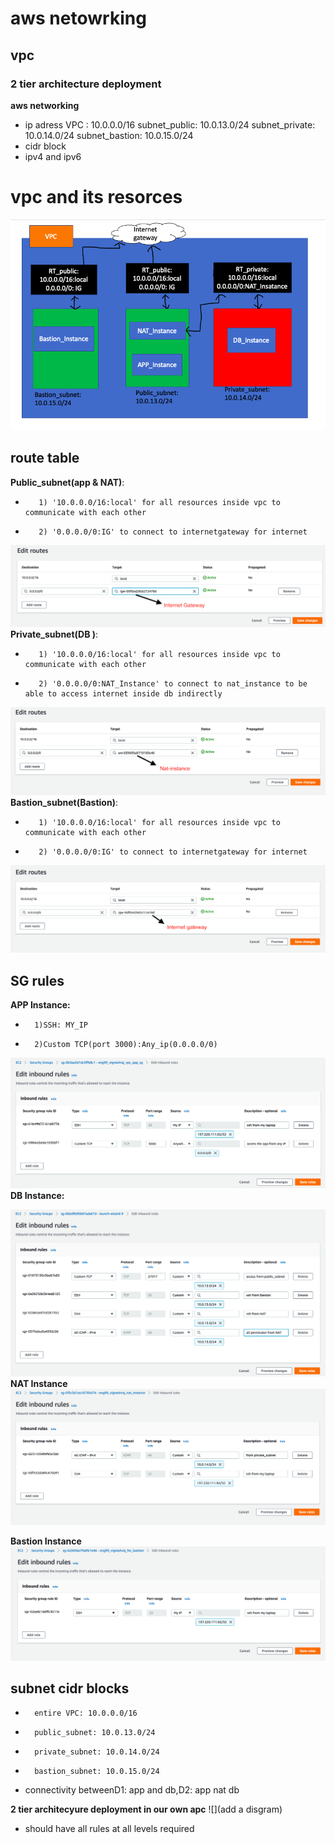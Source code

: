 # aws netowrking
## vpc
### 2 tier architecture deployment

**aws networking**
- ip adress
        VPC : 10.0.0.0/16
        subnet_public: 10.0.13.0/24
        subnet_private: 10.0.14.0/24
        subnet_bastion: 10.0.15.0/24
- cidr block
- ipv4 and ipv6

# vpc and its resorces
![](pics/VPC.png)
## route table
      
**Public_subnet(app & NAT)**:
-        1) '10.0.0.0/16:local' for all resources inside vpc to communicate with each other
-        2) '0.0.0.0/0:IG' to connect to internetgateway for internet
![](pics/RT_pub.png)
**Private_subnet(DB )**:
-        1) '10.0.0.0/16:local' for all resources inside vpc to communicate with each other
-        2) '0.0.0.0/0:NAT_Instance' to connect to nat_instance to be able to access internet inside db indirectly
![](pics/RT_pri.png)
**Bastion_subnet(Bastion)**:
-        1) '10.0.0.0/16:local' for all resources inside vpc to communicate with each other
-        2) '0.0.0.0/0:IG' to connect to internetgateway for internet
![](pics/RT_bas.png)

## SG rules
**APP Instance:**
-       1)SSH: MY_IP
-       2)Custom TCP(port 3000):Any_ip(0.0.0.0/0)

![](pics/SG_APP1.png)
**DB Instance:**
  
![](pics/SG_DB1.png) 
**NAT Instance**
![](pics/SG_NAT.png)

**Bastion Instance**
![](pics/SG_BASTION.png)




## subnet cidr blocks
-       entire VPC: 10.0.0.0/16
-       public_subnet: 10.0.13.0/24
-       private_subnet: 10.0.14.0/24
-       bastion_subnet: 10.0.15.0/24
- connectivity betweenD1: app and db,D2: app nat db

**2 tier architecyure deployment in our own apc**
![](add a disgram)
- should have all rules at all levels required